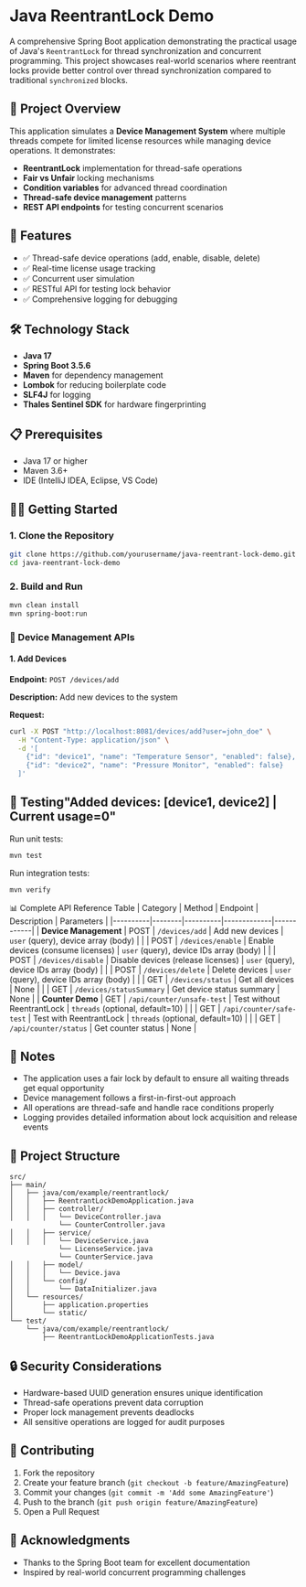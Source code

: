 
# Java ReentrantLock Demo

A comprehensive Spring Boot application demonstrating the practical usage of Java's `ReentrantLock` for thread synchronization and concurrent programming. This project showcases real-world scenarios where reentrant locks provide better control over thread synchronization compared to traditional `synchronized` blocks.

## 🎯 Project Overview

This application simulates a **Device Management System** where multiple threads compete for limited license resources while managing device operations. It demonstrates:

- **ReentrantLock** implementation for thread-safe operations
- **Fair vs Unfair** locking mechanisms
- **Condition variables** for advanced thread coordination
- **Thread-safe device management** patterns
- **REST API endpoints** for testing concurrent scenarios

## 🚀 Features

- ✅ Thread-safe device operations (add, enable, disable, delete)
- ✅ Real-time license usage tracking
- ✅ Concurrent user simulation
- ✅ RESTful API for testing lock behavior
- ✅ Comprehensive logging for debugging

## 🛠️ Technology Stack

- **Java 17**
- **Spring Boot 3.5.6**
- **Maven** for dependency management
- **Lombok** for reducing boilerplate code
- **SLF4J** for logging
- **Thales Sentinel SDK** for hardware fingerprinting

## 📋 Prerequisites

- Java 17 or higher
- Maven 3.6+
- IDE (IntelliJ IDEA, Eclipse, VS Code)

## 🏃‍♂️ Getting Started

### 1. Clone the Repository
```bash
git clone https://github.com/yourusername/java-reentrant-lock-demo.git
cd java-reentrant-lock-demo
```

### 2. Build and Run
```bash
mvn clean install
mvn spring-boot:run
```

### 📱 Device Management APIs

#### 1. Add Devices
**Endpoint:** `POST /devices/add`

**Description:** Add new devices to the system

**Request:**
```bash
curl -X POST "http://localhost:8081/devices/add?user=john_doe" \
  -H "Content-Type: application/json" \
  -d '[
    {"id": "device1", "name": "Temperature Sensor", "enabled": false},
    {"id": "device2", "name": "Pressure Monitor", "enabled": false}
  ]'
```

## 🧪 Testing"Added devices: [device1, device2] | Current usage=0"

Run unit tests:
```bash
mvn test
```

Run integration tests:
```bash
mvn verify
```


📊 Complete API Reference Table
| Category | Method | Endpoint | Description | Parameters |
|----------|--------|----------|-------------|------------|
| **Device Management** | POST | `/devices/add` | Add new devices | `user` (query), device array (body) |
| | POST | `/devices/enable` | Enable devices (consume licenses) | `user` (query), device IDs array (body) |
| | POST | `/devices/disable` | Disable devices (release licenses) | `user` (query), device IDs array (body) |
| | POST | `/devices/delete` | Delete devices | `user` (query), device IDs array (body) |
| | GET | `/devices/status` | Get all devices | None |
| | GET | `/devices/statusSummary` | Get device status summary | None |
| **Counter Demo** | GET | `/api/counter/unsafe-test` | Test without ReentrantLock | `threads` (optional, default=10) |
| | GET | `/api/counter/safe-test` | Test with ReentrantLock | `threads` (optional, default=10) |
| | GET | `/api/counter/status` | Get counter status | None |

## 📝 Notes

- The application uses a fair lock by default to ensure all waiting threads get equal opportunity
- Device management follows a first-in-first-out approach
- All operations are thread-safe and handle race conditions properly
- Logging provides detailed information about lock acquisition and release events

## 📁 Project Structure

```
src/
├── main/
│   ├── java/com/example/reentrantlock/
│   │   ├── ReentrantLockDemoApplication.java
│   │   ├── controller/
│   │   │   └── DeviceController.java
            └── CounterController.java
│   │   ├── service/
│   │   │   └── DeviceService.java
            └── LicenseService.java
            └── CounterService.java
│   │   ├── model/
│   │   │   └── Device.java
│   │   └── config/
│   │       └── DataInitializer.java
│   └── resources/
│       ├── application.properties
│       └── static/
└── test/
    └── java/com/example/reentrantlock/
        ├── ReentrantLockDemoApplicationTests.java
```

## 🔒 Security Considerations

- Hardware-based UUID generation ensures unique identification
- Thread-safe operations prevent data corruption
- Proper lock management prevents deadlocks
- All sensitive operations are logged for audit purposes

## 🤝 Contributing

1. Fork the repository
2. Create your feature branch (`git checkout -b feature/AmazingFeature`)
3. Commit your changes (`git commit -m 'Add some AmazingFeature'`)
4. Push to the branch (`git push origin feature/AmazingFeature`)
5. Open a Pull Request

## 🙏 Acknowledgments

- Thanks to the Spring Boot team for excellent documentation
- Inspired by real-world concurrent programming challenges
